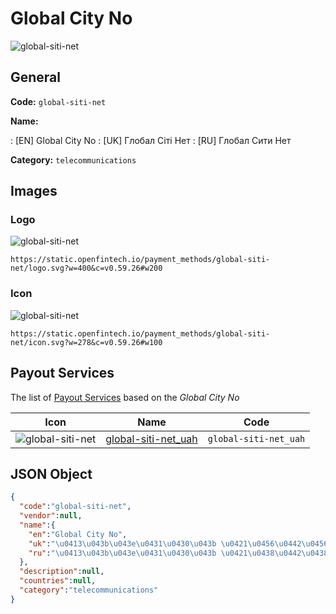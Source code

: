 
# Global City No 
![global-siti-net](https://static.openfintech.io/payment_methods/global-siti-net/logo.svg?w=400&c=v0.59.26#w200)  

## General 
**Code:** `global-siti-net` 
 
**Name:** 
 
:	[EN] Global City No 
:	[UK] Глобал Сіті Нет 
:	[RU] Глобал Сити Нет 
 
**Category:** `telecommunications` 
 

## Images 

### Logo 
![global-siti-net](https://static.openfintech.io/payment_methods/global-siti-net/logo.svg?w=400&c=v0.59.26#w200)  

```
https://static.openfintech.io/payment_methods/global-siti-net/logo.svg?w=400&c=v0.59.26#w200
```  

### Icon 
![global-siti-net](https://static.openfintech.io/payment_methods/global-siti-net/icon.svg?w=278&c=v0.59.26#w100)  

```
https://static.openfintech.io/payment_methods/global-siti-net/icon.svg?w=278&c=v0.59.26#w100
```  

## Payout Services 
 
The list of [Payout Services](/payout-services/) based on the _Global City No_ 

|Icon|Name|Code| 
|:---:|:---:|:---:| 
|![global-siti-net](https://static.openfintech.io/payout_methods/global-siti-net/icon.svg?w=278&c=v0.59.26#w40) |[global-siti-net_uah](/payout-services/global-siti-net_uah/)|`global-siti-net_uah`| 
 

## JSON Object 

```json
{
  "code":"global-siti-net",
  "vendor":null,
  "name":{
    "en":"Global City No",
    "uk":"\u0413\u043b\u043e\u0431\u0430\u043b \u0421\u0456\u0442\u0456 \u041d\u0435\u0442",
    "ru":"\u0413\u043b\u043e\u0431\u0430\u043b \u0421\u0438\u0442\u0438 \u041d\u0435\u0442"
  },
  "description":null,
  "countries":null,
  "category":"telecommunications"
}
```  
